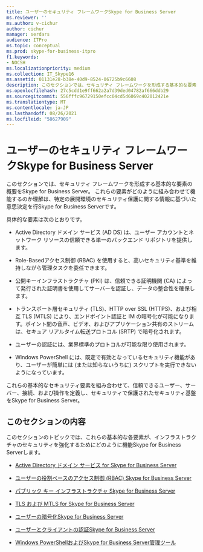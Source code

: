 ```yaml
---
title: ユーザーのセキュリティ フレームワークSkype for Business Server
ms.reviewer: ''
ms.author: v-cichur
author: cichur
manager: serdars
audience: ITPro
ms.topic: conceptual
ms.prod: skype-for-business-itpro
f1.keywords:
- NOCSH
ms.localizationpriority: medium
ms.collection: IT_Skype16
ms.assetid: 01131e28-b38e-40d9-8524-06725b9c6608
description: このセクションでは、セキュリティ フレームワークを形成する基本的な要素の概要をSkype for Business Server。 これらの要素がどのように組み合わせて機能するのか理解は、特定の展開環境のセキュリティ保護に関する情報に基づいた意思決定を行Skype for Business Serverです。
ms.openlocfilehash: 27c5cdd1e9ff662a2a7d39ded04782af666ddb29
ms.sourcegitcommit: 556fffc96729150efcc04cd5d6069c402012421e
ms.translationtype: MT
ms.contentlocale: ja-JP
ms.lasthandoff: 08/26/2021
ms.locfileid: "58627909"
---
```

# <a name="security-framework-for-skype-for-business-server"></a>ユーザーのセキュリティ フレームワークSkype for Business Server
 
このセクションでは、セキュリティ フレームワークを形成する基本的な要素の概要をSkype for Business Server。 これらの要素がどのように組み合わせて機能するのか理解は、特定の展開環境のセキュリティ保護に関する情報に基づいた意思決定を行Skype for Business Serverです。
  
具体的な要素は次のとおりです。
  
- Active Directory ドメイン サービス (AD DS) は、ユーザー アカウントとネットワーク リソースの信頼できる単一のバックエンド リポジトリを提供します。
    
- Role-Basedアクセス制御 (RBAC) を使用すると、高いセキュリティ基準を維持しながら管理タスクを委任できます。
    
- 公開キーインフラストラクチャ (PKI) は、信頼できる証明機関 (CA) によって発行された証明書を使用してサーバーを認証し、データの整合性を確保します。
    
- トランスポート層セキュリティ (TLS)、HTTP over SSL (HTTPS)、および相互 TLS (MTLS) により、エンドポイント認証と IM の暗号化が可能になります。ポイント間の音声、ビデオ、およびアプリケーション共有のストリームは、セキュア リアルタイム転送プロトコル (SRTP) で暗号化されます。
    
- ユーザーの認証には、業界標準のプロトコルが可能な限り使用されます。
    
- Windows PowerShell には、既定で有効となっているセキュリティ機能があり、ユーザーが簡単には (または知らないうちに) スクリプトを実行できないようになっています。
    
これらの基本的なセキュリティ要素を組み合わせて、信頼できるユーザー、サーバー、接続、および操作を定義し、セキュリティで保護されたセキュリティ基盤をSkype for Business Server。
  
## <a name="in-this-section"></a>このセクションの内容

このセクションのトピックでは、これらの基本的な各要素が、インフラストラクチャのセキュリティを強化するためにどのように機能Skype for Business Serverします。
  
- [Active Directory ドメイン サービス for Skype for Business Server](active-directory-domain-services.md)
    
- [ユーザーの役割ベースのアクセス制御 (RBAC) Skype for Business Server](role-based-access-control-rbac.md)
    
- [パブリック キー インフラストラクチャ Skype for Business Server](public-key-infrastructure-for-skype.md)
    
- [TLS および MTLS for Skype for Business Server](tls-and-mtls.md)
    
- [ユーザーの暗号化Skype for Business Server](encryption.md)
    
- [ユーザーとクライアントの認証Skype for Business Server](user-and-client-authentication.md)
    
- [Windows PowerShellおよびSkype for Business Server管理ツール](management-tools.md)
    

